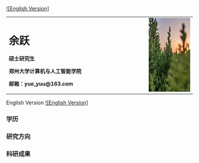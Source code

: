 [![English Version]](https://github.com/Yue-Yuu/Yue-Yuu.github.io/blob/main/index-en.md)

<table border="0">
  <tr>
    <td width="75%">
      <h1>余跃</h1>
      <p><b>硕士研究生</b></p>
      <p><b>郑州大学计算机与人工智能学院</b></p>
      <p><b>邮箱：yue_yuu@163.com</b></p>
    </td>
    <td width="25%">
      <img src="/image1.jpg" width="100%">
    </td>
</table>

English Version
[![English Version]](https://github.com/Yue-Yuu/Yue-Yuu.github.io/blob/main/index-en.md)

### 学历

### 研究方向

### 科研成果


